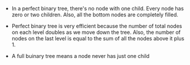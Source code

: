 - In a perfect binary tree, there's no node with one child. Every node has zero or two children. Also, all the bottom nodes are completely filled.

* Perfect binary tree is very efficient because the number of total nodes on each level doubles as we move down the tree. Also, the number of nodes on the last level is equal to the sum of all the nodes above it plus 1.

- A full buinary tree means a node never has just one child
